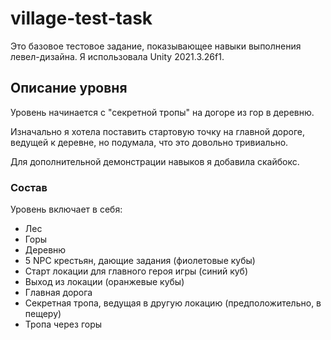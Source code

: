 # village-test-task

Это базовое тестовое задание, показывающее навыки выполнения левел-дизайна. Я использовала Unity 2021.3.26f1. 

## Описание уровня

Уровень начинается с "секретной тропы" на догоре из гор в деревню.

Изначально я хотела поставить стартовую точку на главной дороге, ведущей к деревне, но подумала, что это довольно тривиально.

Для дополнительной демонстрации навыков я добавила скайбокс.

### Состав

Уровень включает в себя:
- Лес
- Горы
- Деревню
- 5 NPC крестьян, дающие задания (фиолетовые кубы)
- Старт локации для главного героя игры (синий куб)
- Выход из локации (оранжевые кубы)
- Главная дорога
- Секретная тропа, ведущая в другую локацию (предположительно, в пещеру)
- Тропа через горы
